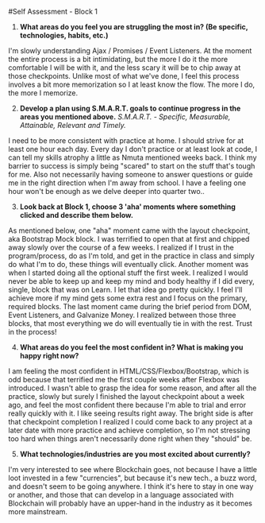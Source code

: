 #Self Assessment - Block 1

1. **What areas do you feel you are struggling the most in? (Be specific, technologies, habits, etc.)**

I'm slowly understanding Ajax / Promises / Event Listeners. At the moment the entire process is a bit intimidating, but the more I do it the more comfortable I will be with it, and the less scary it will be to chip away at those checkpoints. Unlike most of what we've done, I feel this process involves a bit more memorization so I at least know the flow. The more I do, the more I memorize.

2. **Develop a plan using S.M.A.R.T. goals to continue progress in the areas you mentioned above.** *S.M.A.R.T. - Specific, Measurable, Attainable, Relevant and Timely.*

I need to be more consistent with practice at home. I should strive for at least one hour each day. Every day I don't practice or at least look at code, I can tell my skills atrophy a little as Nmuta mentioned weeks back. I think my barrier to success is simply being "scared" to start on the stuff that's tough for me. Also not necessarily having someone to answer questions or guide me in the right direction when I'm away from school. I have a feeling one hour won't be enough as we delve deeper into quarter two..

3. **Look back at Block 1, choose 3 'aha' moments where something clicked and describe them below.**

As mentioned below, one "aha" moment came with the layout checkpoint, aka Bootstrap Mock block. I was terrified to open that at first and chipped away slowly over the course of a few weeks. I realized if I trust in the program/process, do as I'm told, and get in the practice in class and simply do what I'm to do, these things will eventually click. Another moment was when I started doing all the optional stuff the first week. I realized I would never be able to keep up and keep my mind and body healthy if I did every, single, block that was on Learn. I let that idea go pretty quickly. I feel I'll achieve more if my mind gets some extra rest and I focus on the primary, required blocks. The last moment came during the brief period from DOM, Event Listeners, and Galvanize Money. I realized between those three blocks, that most everything we do will eventually tie in with the rest. Trust in the process!

4. **What areas do you feel the most confident in? What is making you happy right now?**

I am feeling the most confident in HTML/CSS/Flexbox/Bootstrap, which is odd because that terrified me the first couple weeks after Flexbox was introduced. I wasn't able to grasp the idea for some reason, and after all the practice, slowly but surely I finished the layout checkpoint about a week ago, and feel the most confident there because I'm able to trial and error really quickly with it. I like seeing results right away. The bright side is after that checkpoint completion I realized I could come back to any project at a later date with more practice and achieve completion, so I'm not stressing too hard when things aren't necessarily done right when they "should" be.

5. **What technologies/industries are you most excited about currently?**

I'm very interested to see where Blockchain goes, not because I have a little loot invested in a few "currencies", but because it's new tech., a buzz word, and doesn't seem to be going anywhere. I think it's here to stay in one way or another, and those that can develop in a language associated with Blockchain will probably have an upper-hand in the industry as it becomes more mainstream.